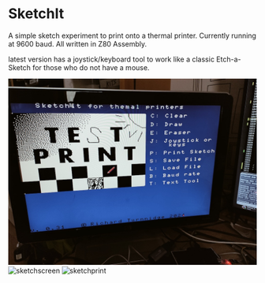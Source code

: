 <h1>SketchIt</h1>

A simple sketch experiment to print onto a thermal printer.
Currently running at 9600 baud.
All written in Z80 Assembly.

latest version has a joystick/keyboard tool to work like a classic Etch-a-Sketch for those who do not have a mouse.


![screen](https://github.com/richardturnnidge/sketchIt/blob/main/IMG20240129130417.jpg)
![sketchscreen](https://github.com/richardturnnidge/sketchIt/assets/117299012/77c3f08f-b716-4d5a-a980-eaf63146990f)
![sketchprint](https://github.com/richardturnnidge/sketchIt/assets/117299012/69882c2a-df59-4e73-81c9-752b5c9df9ea)

